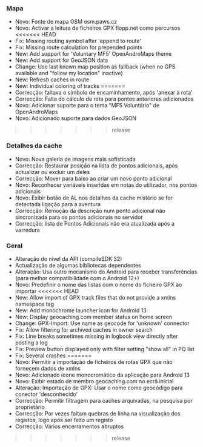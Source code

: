 ### Mapa
- Novo: Fonte de mapa OSM osm.paws.cz
- Novo: Activar a leitura de ficheiros GPX flopp.net como percursos
<<<<<<< HEAD
- Fix: Missing routing symbol after 'append to route'
- Fix: Missing route calculation for prepended points
- New: Add support for 'Voluntary MF5' OpenAndroMaps theme
- New: Add support for GeoJSON data
- Change: Use last known map position as fallback (when no GPS available and "follow my location" inactive)
- New: Refresh caches in route
- New: Individual coloring of tracks
=======
- Correcção: faltava o símbolo de encaminhamento, após 'anexar à rota'
- Correcção: Falta do cálculo de rota para pontos anteriores adicionados
- Novo: Adicionar suporte para o tema "MF5 Voluntário" de OpenAndroMaps
- Novo: Adicionado suporte para dados GeoJSON
>>>>>>> release

### Detalhes da cache
- Novo: Nova galeria de imagens mais sofisticada
- Correcção: Restaurar posição na lista de pontos adicionais, após actualizar ou excluir um deles
- Correcção: Mover para baixo ao criar um novo ponto adicional
- Novo: Reconhecer variáveis inseridas em notas do utilizador, nos pontos adicionais
- Novo: Exibir botão de AL nos detalhes da cache mistério se for detectada ligação para a aventura
- Correcção: Remoção da descrição num ponto adicional não sincronizada para os pontos adicionais no servidor
- Correcção: lista de Pontos Adicionais não era atualizada após a varredura

### Geral
- Alteração do nível da API (compileSDK 32)
- Actualização de algumas bibliotecas dependentes
- Alteração: Usa outro mecanismo do Android para receber transferências (para melhor compatibilidade com o Android 12+)
- Novo: Predefinir o nome das listas com o nome do ficheiro GPX ao importar
<<<<<<< HEAD
- New: Allow import of GPX track files that do not provide a xmlns namespace tag
- New: Add monochrome launcher icon for Android 13
- New: Display geocaching.com member status on home screen
- Change: GPX-Import: Use name as geocode for 'unknown' connector
- Fix: Allow filtering for archived caches in owner search
- Fix: Line breaks sometimes missing in logbook view directly after posting a log
- Fix: Preview button displayed only with filter setting "show all" in PQ list
- Fix: Several crashes
=======
- Novo: Permitir a importação de ficheiros de rotas GPX que não fornecem dados de xmlns
- Novo: Adicionado ícone monocromático da aplicação para Android 13
- Novo: Exibir estado de membro geocaching.com no ecrã inicial
- Alteração: Importação de GPX: Usar o nome como geocódigo para conector 'desconhecido'
- Correcção: Permitir filtragem para caches arquivadas, na pesquisa por proprietário
- Correcção: Por vezes faltam quebras de linha na visualização dos registos, logo após ser feito um registo
- Correcção: Vários encerramentos abruptos
>>>>>>> release
